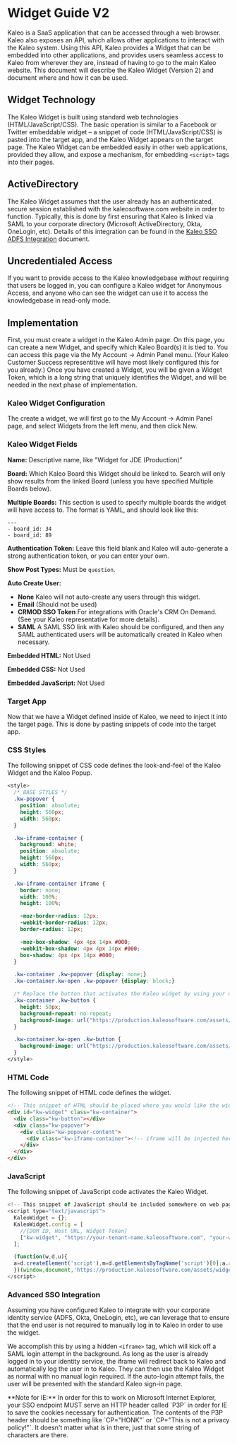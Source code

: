 # Widget Guide V2

Kaleo is a SaaS application that can be accessed through a web browser. Kaleo also exposes an API, which allows other applications to interact with the Kaleo system.  Using this API, Kaleo provides a Widget that can be embedded into other applications, and provides users seamless access to Kaleo from wherever they are, instead of having to go to the main Kaleo website. This document will describe the Kaleo Widget (Version 2) and document where and how it can be used.

## Widget Technology

The Kaleo Widget is built using standard web technologies (HTML/JavaScript/CSS). The basic operation is similar to a Facebook or Twitter embeddable widget – a snippet of code (HTML/JavaScript/CSS) is pasted into the target app, and the Kaleo Widget appears on the target page.  The Kaleo Widget can be embedded easily in other web applications, provided they allow, and expose a mechanism, for embedding `<script>` tags into their pages.

## ActiveDirectory

The Kaleo Widget assumes that the user already has an authenticated, secure session established with the kaleosoftware.com website in order to function.  Typically, this is done by first ensuring that Kaleo is linked via SAML to your corporate directory (Microsoft ActiveDirectory, Okta, OneLogin, etc).  Details of this integration can be found in the [Kaleo SSO ADFS Integration](/KaleoSSOADFSIntegration/KaleoSSOADFSIntegration.html) document.

## Uncredentialed Access

If you want to provide access to the Kaleo knowledgebase *without* requiring that users be logged in, you can configure a Kaleo widget for Anonymous Access, and anyone who can see the widget can use it to access the knowledgebase in read-only mode.

## Implementation

First, you must create a widget in the Kaleo Admin page.  On this page, you can create a new Widget, and specify which Kaleo Board(s) it is tied to. You can access this page via the My Account -> Admin Panel menu. (Your Kaleo Customer Success representitive will have most likely configured this for you already.) Once you have created a Widget, you will be given a Widget Token, which is a long string that uniquely identifies the Widget, and will be needed in the next phase of implementation.

### Kaleo Widget Configuration

The create a widget, we will first go to the My Account -> Admin Panel page, and select Widgets from the left menu, and then click New.

### Kaleo Widget Fields

**Name:**  Descriptive name, like "Widget for JDE (Production)"

**Board:**  Which Kaleo Board this Widget should be linked to. Search will only show results from the linked Board (unless you have specified Multiple Boards below).

**Multiple Boards:** This section is used to specify multiple boards the widget will have access to. The format is YAML, and should look like this:

```
---
- board_id: 34
- board_id: 89
```

**Authentication Token:** Leave this field blank and Kaleo will auto-generate a strong authentication token, or you can enter your own.

**Show Post Types:** Must be `question`.

**Auto Create User:**

  * **None** Kaleo will not auto-create any users through this widget.
  * **Email** (Should not be used)
  * **CRMOD SSO Token** For integrations with Oracle's CRM On Demand. (See your Kaleo representative for more details).
  * **SAML** A SAML SSO link with Kaleo should be configured, and then any SAML authenticated users will be automatically created in Kaleo when necessary.

**Embedded HTML:**  Not Used

**Embedded CSS:** Not Used

**Embedded JavaScript:**  Not Used

### Target App

Now that we have a Widget defined inside of Kaleo, we need to inject it into the target page. This is done by pasting snippets of code into the target app.

### CSS Styles

The following snippet of CSS code defines the look-and-feel of the Kaleo Widget and the Kaleo Popup.

```css
<style>
  /* BASE STYLES */
  .kw-popover {
    position: absolute;
    height: 560px;
    width: 560px;
  }

  .kw-iframe-container {
    background: white;
    position: absolute;
    height: 560px;
    width: 560px;
  }

  .kw-iframe-container iframe {
    border: none;
    width: 100%;
    height: 100%;

    -moz-border-radius: 12px;
    -webkit-border-radius: 12px;
    border-radius: 12px;

    -moz-box-shadow: 4px 4px 14px #000;
    -webkit-box-shadow: 4px 4px 14px #000;
    box-shadow: 4px 4px 14px #000;
  }

  .kw-container .kw-popover {display: none;}
  .kw-container.kw-open .kw-popover {display: block;}

  /* Replace the button that activates the Kaleo widget by using your own custom image here */
  .kw-container .kw-button {
    height: 50px;
    background-repeat: no-repeat;
    background-image: url("https://production.kaleosoftware.com/assets/widgets/placeholder-closed.png");
  }

  .kw-container.kw-open .kw-button {
    background-image: url("https://production.kaleosoftware.com/assets/widgets/placeholder-open-2.png");
  }
</style>
```

### HTML Code

The following snippet of HTML code defines the widget.

```html
<!-- This snippet of HTML should be placed where you would like the widget to display on your page -->
<div id="kw-widget" class="kw-container">
  <div class="kw-button"></div>
  <div class="kw-popover">
    <div class="kw-popover-content">
      <div class="kw-iframe-container"><!-- iframe will be injected here when icon is clicked --></div>
    </div>
  </div>
</div>
```

### JavaScript

The following snippet of JavaScript code activates the Kaleo Widget.

```javascript
<!-- This snippet of JavaScript should be included somewhere on web page -->
<script type="text/javascript">
  KaleoWidget = {};
  KaleoWidget.config = [
    //[DOM ID, Host URL, Widget Token]
    ["kw-widget", "https://your-tenant-name.kaleosoftware.com", "your-widget-token"]
  ];

  (function(w,d,u){
  a=d.createElement('script'),m=d.getElementsByTagName('script')[0];a.async=0;a.src=u;m.parentNode.insertBefore(a,m)
  })(window,document,'https://production.kaleosoftware.com/assets/widget2/injector.js');
</script>
```


### Advanced SSO Integration

Assuming you have configured Kaleo to integrate with your corporate identity service (ADFS, Okta, OneLogin, etc), we can leverage that to ensure that the end user is not required to manually log in to Kaleo in order to use the widget.

We accomplish this by using a hidden `<iframe>` tag, which will kick off a SAML login attempt in the background. As long as the user is already logged in to your identity service, the iframe will redirect back to Kaleo and automatically log the user in to Kaleo. They can then use the Kaleo Widget as normal with no manual login required. If the auto-login attempt fails, the user will be presented with the standard Kaleo sign-in page.


<div class="well">
  **Note for IE:** In order for this to work on Microsoft Internet Explorer, your SSO endpoint MUST serve an HTTP header called `P3P` in order for IE to save the cookies necessary for authentication. The contents of the P3P header should be something like `CP="HONK"` or `CP="This is not a privacy policy!"`. It doesn't matter what is in there, just that some string of characters are there.
</div>

